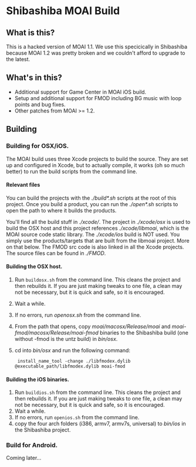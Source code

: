# Shibashiba MOAI Build


## What is this?

This is a hacked version of MOAI 1.1. We use this specicically in Shibashiba because MOAI 1.2 was pretty broken and we couldn't afford to upgrade to the latest.


## What's in this?

* Additional support for Game Center in MOAI iOS build.
* Setup and additional support for FMOD including BG music with loop points and bug fixes.
* Other patches from MOAI >= 1.2.


## Building


### Building for OSX/iOS.

The MOAI build uses three Xcode projects to build the source. They are set up and configured in Xcode, but to actually compile, it works (oh so much better) to run the build scripts from the command line.


#### Relevant files

You can build the projects with the *./build\*.sh* scripts at the root of this project. Once you build a product, you can run the *./open\*.sh* scripts to open the path to where it builds the products.

You'll find all the build stuff in *./xcode/*. The project in *./xcode/osx* is used to build the OSX host and this project references *./xcode/libmoai*, which is the MOAI source code static library. The *./xcode/ios* build is NOT used. You simply use the products/targets that are built from the libmoai project. More on that below. The FMOD src code is also linked in all the Xcode projects. The source files can be found in *./FMOD*.


#### Building the OSX host.

1. Run `buildosx.sh` from the command line. This cleans the project and then rebuilds it. If you are just making tweaks to one file, a clean may not be necessary, but it is quick and safe, so it is encouraged.
2. Wait a while.
3. If no errors, run *openosx.sh* from the command line.
4. From the path that opens, copy *moai/macosx/Release/moai* and *moai-fmod/macosx/Release/moai-fmod* binaries to the Shibashiba build (one without -fmod is the untz build) in *bin/osx*.
5. cd into *bin/osx* and run the following command:
		
		install_name_tool -change ./libfmodex.dylib @executable_path/libfmodex.dylib moai-fmod


#### Building the iOS binaries.

1. Run `buildios.sh` from the command line. This cleans the project and then rebuilds it. If you are just making tweaks to one file, a clean may not be necessary, but it is quick and safe, so it is encouraged.
2. Wait a while.
3. If no errors, run `openios.sh` from the command line.
4. copy the four arch folders (i386, armv7, armv7s, universal) to *bin/ios* in the Shibashiba project.


### Build for Android.

Coming later...